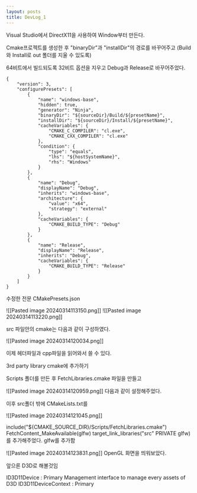 ```yaml
---
layout: posts
title: DevLog_1
---
```

Visual Studio에서 DirectX11을 사용하여 Window부터 만든다.

Cmake프로젝트를 생성한 후 "binaryDir"과 "installDir"의 경로를 바꾸어주고
(Build와 Install로 out 폴더를 지울 수 있도록)

64비트에서 빌드되도록 32비트 옵션을 지우고 Debug과 Release로 바꾸어주었다.

```
{
    "version": 3,
    "configurePresets": [
        {
            "name": "windows-base",
            "hidden": true,
            "generator": "Ninja",
            "binaryDir": "${sourceDir}/Build/${presetName}",
            "installDir": "${sourceDir}/Install/${presetName}",
            "cacheVariables": {
                "CMAKE_C_COMPILER": "cl.exe",
                "CMAKE_CXX_COMPILER": "cl.exe"
            },
            "condition": {
                "type": "equals",
                "lhs": "${hostSystemName}",
                "rhs": "Windows"
            }
        },
        {
            "name": "Debug",
            "displayName": "Debug",
            "inherits": "windows-base",
            "architecture": {
                "value": "x64",
                "strategy": "external"
            },
            "cacheVariables": {
                "CMAKE_BUILD_TYPE": "Debug"
            }
        },
        {
            "name": "Release",
            "displayName": "Release",
            "inherits": "Debug",
            "cacheVariables": {
                "CMAKE_BUILD_TYPE": "Release"
            }
        }
    ]
}

```

수정한 전문 CMakePresets.json

![[Pasted image 20240314113150.png]]
![[Pasted image 20240314113220.png]]

src 파일안의 cmake는 다음과 같이 구성하였다.

![[Pasted image 20240314120034.png]]

이제 헤더파일과 cpp파일을 읽어와서 쓸 수 있다.

3rd party library  cmake에 추가하기

Scripts 폴더를 만든 후 FetchLibraries.cmake 파일을 만들고

![[Pasted image 20240314120959.png]]
다음과 같이 설정해주었다.

이후 src폴더 밖에 CMakeLists.txt를

![[Pasted image 20240314121045.png]]

include("${CMAKE_SOURCE_DIR}/Scripts/FetchLibraries.cmake")
FetchContent_MakeAvailable(glfw)
target_link_libraries("src" PRIVATE glfw)
를 추가해주었다. glfw를 추가함

![[Pasted image 20240314123831.png]]
OpenGL 화면을 띄워보았다.

앞으론 D3D로 해볼것임

ID3D11Device : Primary Management interface to manage every assets of D3D
ID3D11DeviceContext : Primary 
